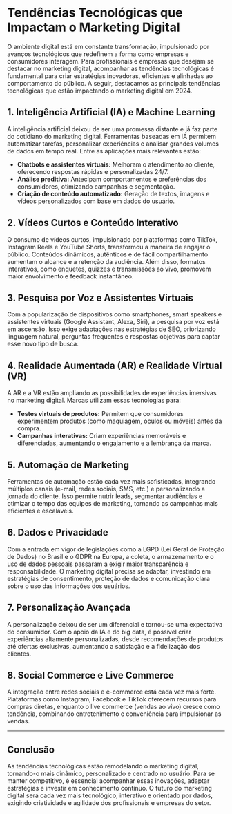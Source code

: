 
# Tendências Tecnológicas que Impactam o Marketing Digital

O ambiente digital está em constante transformação, impulsionado por avanços tecnológicos que redefinem a forma como empresas e consumidores interagem. Para profissionais e empresas que desejam se destacar no marketing digital, acompanhar as tendências tecnológicas é fundamental para criar estratégias inovadoras, eficientes e alinhadas ao comportamento do público. A seguir, destacamos as principais tendências tecnológicas que estão impactando o marketing digital em 2024.

## 1. Inteligência Artificial (IA) e Machine Learning

A inteligência artificial deixou de ser uma promessa distante e já faz parte do cotidiano do marketing digital. Ferramentas baseadas em IA permitem automatizar tarefas, personalizar experiências e analisar grandes volumes de dados em tempo real. Entre as aplicações mais relevantes estão:

- **Chatbots e assistentes virtuais:** Melhoram o atendimento ao cliente, oferecendo respostas rápidas e personalizadas 24/7.
- **Análise preditiva:** Antecipam comportamentos e preferências dos consumidores, otimizando campanhas e segmentação.
- **Criação de conteúdo automatizado:** Geração de textos, imagens e vídeos personalizados com base em dados do usuário.

## 2. Vídeos Curtos e Conteúdo Interativo

O consumo de vídeos curtos, impulsionado por plataformas como TikTok, Instagram Reels e YouTube Shorts, transformou a maneira de engajar o público. Conteúdos dinâmicos, autênticos e de fácil compartilhamento aumentam o alcance e a retenção da audiência. Além disso, formatos interativos, como enquetes, quizzes e transmissões ao vivo, promovem maior envolvimento e feedback instantâneo.

## 3. Pesquisa por Voz e Assistentes Virtuais

Com a popularização de dispositivos como smartphones, smart speakers e assistentes virtuais (Google Assistant, Alexa, Siri), a pesquisa por voz está em ascensão. Isso exige adaptações nas estratégias de SEO, priorizando linguagem natural, perguntas frequentes e respostas objetivas para captar esse novo tipo de busca.

## 4. Realidade Aumentada (AR) e Realidade Virtual (VR)

A AR e a VR estão ampliando as possibilidades de experiências imersivas no marketing digital. Marcas utilizam essas tecnologias para:

- **Testes virtuais de produtos:** Permitem que consumidores experimentem produtos (como maquiagem, óculos ou móveis) antes da compra.
- **Campanhas interativas:** Criam experiências memoráveis e diferenciadas, aumentando o engajamento e a lembrança da marca.

## 5. Automação de Marketing

Ferramentas de automação estão cada vez mais sofisticadas, integrando múltiplos canais (e-mail, redes sociais, SMS, etc.) e personalizando a jornada do cliente. Isso permite nutrir leads, segmentar audiências e otimizar o tempo das equipes de marketing, tornando as campanhas mais eficientes e escaláveis.

## 6. Dados e Privacidade

Com a entrada em vigor de legislações como a LGPD (Lei Geral de Proteção de Dados) no Brasil e o GDPR na Europa, a coleta, o armazenamento e o uso de dados pessoais passaram a exigir maior transparência e responsabilidade. O marketing digital precisa se adaptar, investindo em estratégias de consentimento, proteção de dados e comunicação clara sobre o uso das informações dos usuários.

## 7. Personalização Avançada

A personalização deixou de ser um diferencial e tornou-se uma expectativa do consumidor. Com o apoio da IA e do big data, é possível criar experiências altamente personalizadas, desde recomendações de produtos até ofertas exclusivas, aumentando a satisfação e a fidelização dos clientes.

## 8. Social Commerce e Live Commerce

A integração entre redes sociais e e-commerce está cada vez mais forte. Plataformas como Instagram, Facebook e TikTok oferecem recursos para compras diretas, enquanto o live commerce (vendas ao vivo) cresce como tendência, combinando entretenimento e conveniência para impulsionar as vendas.

---

## Conclusão

As tendências tecnológicas estão remodelando o marketing digital, tornando-o mais dinâmico, personalizado e centrado no usuário. Para se manter competitivo, é essencial acompanhar essas inovações, adaptar estratégias e investir em conhecimento contínuo. O futuro do marketing digital será cada vez mais tecnológico, interativo e orientado por dados, exigindo criatividade e agilidade dos profissionais e empresas do setor.
```

